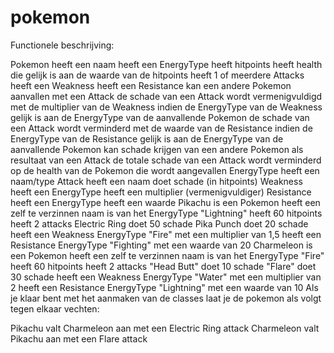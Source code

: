 # pokemon

Functionele beschrijving:

Pokemon
heeft een naam
heeft een EnergyType
heeft hitpoints
heeft health die gelijk is aan de waarde van de hitpoints
heeft 1 of meerdere Attacks
heeft een Weakness
heeft een Resistance
kan een andere Pokemon aanvallen met een Attack
de schade van een Attack wordt vermenigvuldigd met de multiplier van de Weakness indien de EnergyType van de Weakness gelijk is aan de EnergyType van de aanvallende Pokemon
de schade van een Attack wordt verminderd met de waarde van de Resistance indien de EnergyType van de Resistance gelijk is aan de EnergyType van de aanvallende Pokemon
kan schade krijgen van een andere Pokemon als resultaat van een Attack
de totale schade van een Attack wordt verminderd op de health van de Pokemon die wordt aangevallen
EnergyType
heeft een naam/type
Attack
heeft een naam
doet schade (in hitpoints)
Weakness
heeft een EnergyType
heeft een multiplier (vermenigvuldiger)
Resistance
heeft een EnergyType
heeft een waarde
Pikachu is een Pokemon
heeft een zelf te verzinnen naam
is van het EnergyType "Lightning"
heeft 60 hitpoints
heeft 2 attacks
Electric Ring doet 50 schade
Pika Punch doet 20 schade
heeft een Weakness
EnergyType "Fire" met een multiplier van 1,5
heeft een Resistance
EnergyType "Fighting" met een waarde van 20
Charmeleon is een Pokemon
heeft een zelf te verzinnen naam
is van het EnergyType "Fire"
heeft 60 hitpoints
heeft 2 attacks
"Head Butt" doet 10 schade
"Flare" doet 30 schade
heeft een Weakness
EnergyType "Water" met een multiplier van 2
heeft een Resistance
EnergyType "Lightning" met een waarde van 10
Als je klaar bent met het aanmaken van de classes laat je de pokemon als volgt tegen elkaar vechten:

Pikachu valt Charmeleon aan met een Electric Ring attack
Charmeleon valt Pikachu aan met een Flare attack
